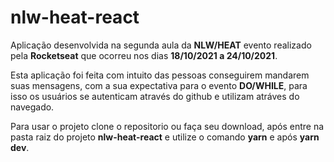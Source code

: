 # nlw-heat-react

Aplicação desenvolvida na segunda aula da **NLW/HEAT** evento realizado pela **Rocketseat** que ocorreu nos dias **18/10/2021 a 24/10/2021**.

Esta aplicação foi feita com intuito das pessoas conseguirem mandarem suas mensagens,
com a sua expectativa para o evento **DO/WHILE**, 
para isso os usuários se autenticam através do github e utilizam atráves do navegado.

Para usar o projeto clone o repositorio ou faça seu download, após entre na pasta raiz do projeto  **nlw-heat-react** e utilize o comando **yarn** e após **yarn dev**.
